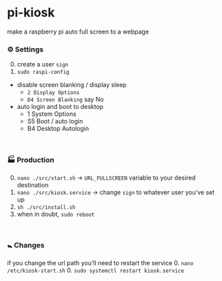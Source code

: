 # pi-kiosk
make a raspberry pi auto full screen to a webpage 
<br>

### ⚙ Settings
0. create a user `sign`
0. `sudo raspi-config`
+ disable screen blanking / display sleep
  + `2 Display Options`
  + `D4 Screen Blanking` say No
+ auto login and boot to desktop
  + 1  System Options
  + S5 Boot / auto login
  + B4 Desktop Autologin

<br>

### 🏭 Production
0. `nano ./src/start.sh` -> `URL_FULLSCREEN` variable to your desired destination
0. `nano ./src/kiosk.service` -> change `sign` to whatever user you've set up
0. `sh ./src/install.sh`
0. when in doubt, `sudo reboot`
<br>

### 🚼 Changes
if you change the url path you'll need to restart the service
0. `nano /etc/kiosk-start.sh` 
0. `sudo systemctl restart kiosk.service`
<br>